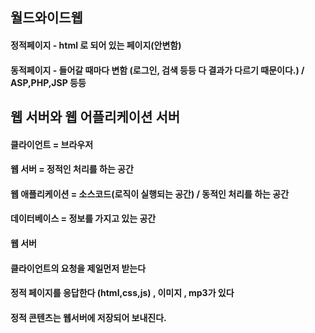 ## 월드와이드웹 

#### 정적페이지 - html 로 되어 있는 페이지(안변함) 
#### 동적페이지 - 들어갈 때마다 변함 (로그인, 검색 등등 다 결과가 다르기 때문이다.) / ASP,PHP,JSP 등등

## 웹 서버와 웹 어플리케이션 서버

#### 클라이언트 = 브라우저
#### 웹 서버 = 정적인 처리를 하는 공간 
#### 웹 애플리케이션 = 소스코드(로직이 실행되는 공간) / 동적인 처리를 하는 공간
#### 데이터베이스 = 정보를 가지고 있는 공간

#### 웹 서버
#### 클라이언트의 요청을 제일먼저 받는다 
#### 정적 페이지를 응답한다 (html,css,js) , 이미지 , mp3가 있다
#### 정적 콘텐츠는 웹서버에 저장되어 보내진다. 
